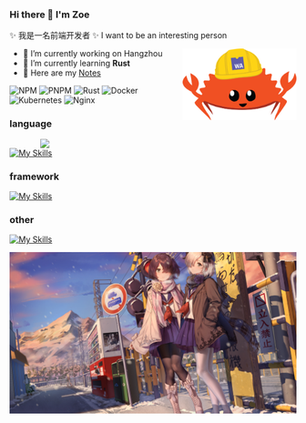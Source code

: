 ### Hi there 👋 I'm Zoe

✨ 我是一名前端开发者
✨ I want to be an interesting person

<img align="right" width="200" src="./rspress-icon.png"/>

- 🔭 I’m currently working on Hangzhou
- 🌱 I’m currently learning **Rust**
- 📒 Here are my [Notes](https://cherryblossomhope.github.io/CherryBlossomHope/)
<!-- - 👯 I’m looking to collaborate on ...
- 🤔 I’m looking for help with ...
- 💬 Ask me about ...
- 📫 How to reach me: ...
- 😄 Pronouns: ...
- ⚡ Fun fact: ... -->

![NPM](https://img.shields.io/badge/NPM-%23CB3837.svg?style=for-the-badge&logo=npm&logoColor=white)
![PNPM](https://img.shields.io/badge/pnpm-%234a4a4a.svg?style=for-the-badge&logo=pnpm&logoColor=f69220)
![Rust](https://img.shields.io/badge/rust-%23000000.svg?style=for-the-badge&logo=rust&logoColor=white)
![Docker](https://img.shields.io/badge/docker-%230db7ed.svg?style=for-the-badge&logo=docker&logoColor=white)
![Kubernetes](https://img.shields.io/badge/kubernetes-%23326ce5.svg?style=for-the-badge&logo=kubernetes&logoColor=white)
![Nginx](https://img.shields.io/badge/nginx-%23009639.svg?style=for-the-badge&logo=nginx&logoColor=white)

### language

<img align="right" width="450" src="https://github-readme-stats.vercel.app/api?username=CherryBlossomHope&show_icons=true&icon_color=0078e7&title_color=0078e7&include_all_commits=true"/>

[![My Skills](https://skillicons.dev/icons?i=js,ts,rust)](https://skillicons.dev)

### framework

[![My Skills](https://skillicons.dev/icons?i=vue,nuxtjs,react,electron&theme=light)](https://skillicons.dev)

### other

[![My Skills](https://skillicons.dev/icons?i=webpack,vite,bun,deno,nodejs,github,vscode,wasm)](https://skillicons.dev)

<img align="center"  src="./end.png"/>
